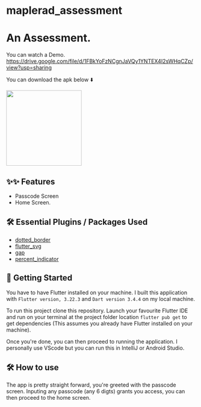 # maplerad_assessment

# An Assessment.

You can watch a Demo. https://drive.google.com/file/d/1FBkYoFzNCgnJaVQy1YNTEX4I2sWHqCZp/view?usp=sharing

You can download the apk below ⬇️

<a href="https://drive.google.com/file/d/1cpx2onOGfPX2f_q1Y3QaP8meuVhtNHZo/view?usp=drive_link"><img src="https://playerzon.com/asset/download.png" width="200"></img></a>


## ✨✨ Features
* Passcode Screen
* Home Screen.


## 🛠 Essential Plugins / Packages Used
- [dotted_border](https://pub.dev/packages/dotted_border)
- [flutter_svg](https://pub.dev/packages/flutter_svg)
- [gap](https://pub.dev/packages/gap)
- [percent_indicator](https://pub.dev/packages/percent_indicator)


## 🦾 Getting Started
You have to have Flutter installed on your machine. I built this application with `Flutter version, 3.22.3` and `Dart version 3.4.4` on my local machine. 

To run this project clone this repository. Launch your favourite Flutter IDE and run on your terminal at the project folder location `flutter pub get` to get dependencies (This assumes you already have Flutter installed on your machine). 

Once you're done, you can then proceed to running the application. I personally use VScode but you can run this in IntelliJ or Android Studio.

## 🛠 How to use
The app is pretty straight forward, you're greeted with the passcode screen. Inputing any passcode (any 6 digts) grants you access, you can then proceed to the home screen.

